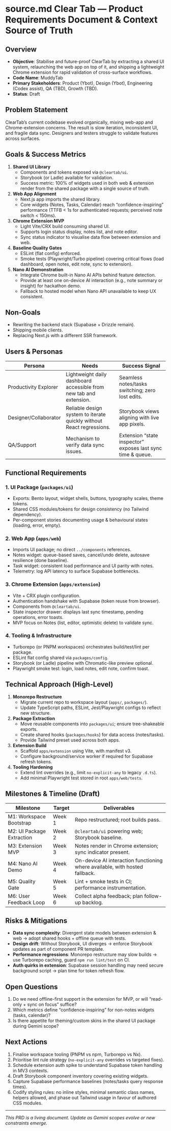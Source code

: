 # source.md  Clear Tab — Product Requirements Document & Context Source of Truth
 
## Overview
- **Objective**: Stabilise and future-proof ClearTab by extracting a shared UI system, relaunching the web app on top of it, and shipping a lightweight Chrome extension for rapid validation of cross-surface workflows.
- **Code Name**: MuddyTab
- **Primary Stakeholders**: Product (Ybot), Design (Ybot), Engineering (Codex assist), QA (TBD), Growth (TBD).
- **Status**: Draft

## Problem Statement
ClearTab’s current codebase evolved organically, mixing web-app and Chrome-extension concerns. The result is slow iteration, inconsistent UI, and fragile data sync. Designers and testers struggle to validate features across surfaces.

## Goals & Success Metrics
1. **Shared UI Library**
   - Components and tokens exposed via `@cleartab/ui`.
   - Storybook (or Ladle) available for validation.
   - Success metric: 100% of widgets used in both web & extension render from the shared package with a single source of truth.
2. **Web App Alignment**
   - Next.js app imports the shared library.
   - Core widgets (Notes, Tasks, Calendar) reach “confidence-inspiring” performance (TTFB < 1s for authenticated requests; perceived note switch < 150ms).
3. **Chrome Extension MVP**
   - Light Vite/CRX build consuming shared UI.
   - Supports login status display, notes list, and note editor.
   - Sync status indicator to visualise data flow between extension and web.
4. **Baseline Quality Gates**
   - ESLint (flat config) enforced.
   - Smoke tests (Playwright/Turbo pipeline) covering critical flows (load dashboard, open notes, edit note, sync to extension).
5. **Nano AI Demonstration**
   - Integrate Chrome built-in Nano AI APIs behind feature detection.
   - Provide at least one on-device AI interaction (e.g., note summary or insight) for hackathon demo.
   - Fallback to hosted model when Nano API unavailable to keep UX consistent.

## Non-Goals
- Rewriting the backend stack (Supabase + Drizzle remain).
- Shipping mobile clients.
- Replacing Next.js with a different SSR framework.

## Users & Personas
| Persona | Needs | Success Signal |
| --- | --- | --- |
| Productivity Explorer | Lightweight daily dashboard accessible from new tab and extension. | Seamless notes/tasks switching; zero lost edits. |
| Designer/Collaborator | Reliable design system to iterate quickly without React regressions. | Storybook views aligning with live app pixels. |
| QA/Support | Mechanism to verify data sync issues. | Extension “state inspector” exposes last sync time & queue. |

## Functional Requirements
### 1. UI Package (`packages/ui`)
- Exports: Bento layout, widget shells, buttons, typography scales, theme tokens.
- Shared CSS modules/tokens for design consistency (no Tailwind dependency).
- Per-component stories documenting usage & behavioural states (loading, error, empty).

### 2. Web App (`apps/web`)
- Imports UI package; no direct `../components` references.
- Notes widget: queue-based saves, cancel/undo delete, autosave resilience (done baseline).
- Task widget: consistent load performance and UI parity with notes.
- Telemetry: log API latency to surface Supabase bottlenecks.

### 3. Chrome Extension (`apps/extension`)
- Vite + CRX plugin configuration.
- Authentication handshake with Supabase (token reuse from browser).
- Components from `@cleartab/ui`.
- State inspector drawer: displays last sync timestamp, pending operations, error toasts.
- MVP focus on Notes (list, editor, optimistic delete) to validate sync.

### 4. Tooling & Infrastructure
- Turborepo (or PNPM workspaces) orchestrates build/test/lint per package.
- ESLint flat config shared via `packages/config`.
- Storybook (or Ladle) pipeline with Chromatic-like preview optional.
- Playwright smoke test: login, load notes, edit note, confirm toast.

## Technical Approach (High-Level)
1. **Monorepo Restructure**
   - Migrate current repo to workspace layout (`apps/`, `packages/`).
   - Update TypeScript paths, ESLint, Jest/Playwright configs to reflect new structure.
2. **Package Extraction**
   - Move reusable components into `packages/ui`; ensure tree-shakeable exports.
   - Create shared hooks (`packages/hooks`) for data access (notes/tasks).
   - Provide Tailwind preset used across both apps.
3. **Extension Build**
   - Scaffold `apps/extension` using Vite, with manifest v3.
   - Configure background/service worker if required for Supabase refresh tokens.
4. **Tooling Hardening**
   - Extend lint overrides (e.g., limit `no-explicit-any` to legacy `.d.ts`).
   - Add minimal Playwright test stored in root `apps/web/tests`.

  ## Milestones & Timeline (Draft)
| Milestone | Target | Deliverables |
| --- | --- | --- |
| M1: Workspace Bootstrap | Week 1 | Repo restructured; root builds pass. |
| M2: UI Package Extraction | Week 2 | `@cleartab/ui` powering web; Storybook baseline. |
| M3: Extension MVP | Week 3 | Notes render in Chrome extension; sync indicator present. |
| M4: Nano AI Demo | Week 4 | On-device AI interaction functioning where available, with hosted fallback. |
| M5: Quality Gate | Week 5 | Lint + smoke tests in CI; performance instrumentation. |
| M6: User Feedback Loop | Week 6 | Collect alpha feedback; plan follow-up backlog. |

## Risks & Mitigations
- **Data sync complexity**: Divergent state models between extension & web → adopt shared hooks + offline queue with tests.
- **Design drift**: Without Storybook, UI diverges → enforce Storybook updates as part of component PR template.
- **Performance regressions**: Monorepo restructure may slow builds → use Turborepo caching, guard `npm run lint/test` on CI.
- **Auth quirks in extension**: Supabase session handling may need secure background script → plan time for token refresh flow.

## Open Questions
1. Do we need offline-first support in the extension for MVP, or will “read-only + sync on focus” suffice?
2. Which metrics define “confidence-inspiring” for non-notes widgets (tasks, calendar)?
3. Is there appetite for theming/custom skins in the shared UI package during Gemini scope?

## Next Actions
1. Finalise workspace tooling (PNPM vs npm, Turborepo vs Nx).
2. Prioritise lint rule strategy (`no-explicit-any` overrides vs targeted fixes).
3. Schedule extension auth spike to understand Supabase token handling in MV3 contexts.
4. Draft Storybook component inventory covering existing widgets.
5. Capture Supabase performance baselines (notes/tasks query response times).
6. Codify styling rules: no inline styles, minimal semantic class names, helpers allowed, and phase out Tailwind usage in favour of authored CSS modules.

---

_This PRD is a living document. Update as Gemini scopes evolve or new constraints emerge._
